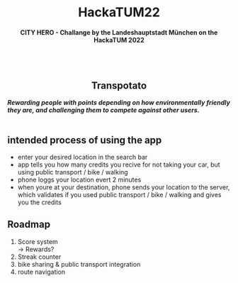 <h1 align=center>HackaTUM22</h1>

<h4 align=center>CITY HERO - Challange by the Landeshauptstadt München on the HackaTUM 2022</h4>
<br>
<br>

<h2 align=center>Transpotato</h2>

**_Rewarding people with points depending on how environmentally friendly they are, and challenging them to compete against other users._** \
<br>

## intended process of using the app

- enter your desired location in the search bar
- app tells you how many credits you recive for not taking your car, but using public transport / bike / walking
- phone loggs your location evert 2 minutes
- when youre at your destination, phone sends your location to the server, which validates if you used public transport / bike / walking and gives you the credits

## Roadmap

1. Score system \
   -> Rewards?
1. Streak counter
1. bike sharing & public transport integration
1. route navigation
